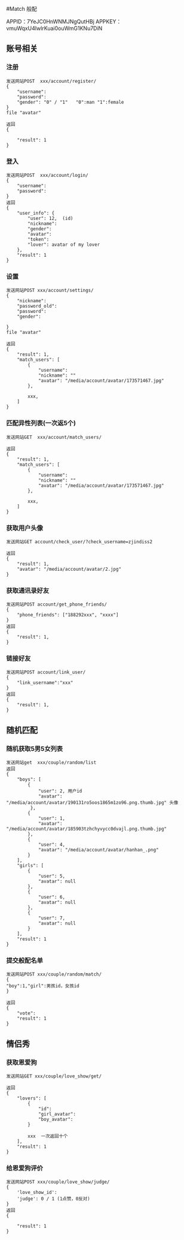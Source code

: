 #Match 般配

APPID：7YeJC0HnWNMJNgQutHBj
APPKEY：vmuWqxU4IwlrKuai0ouWmG1KNu7DiN


## 账号相关

### 注册

    发送网站POST  xxx/account/register/
    {
        "username":
        "password":
        "gender": "0" / "1"   "0":man "1":female
    }
    file "avatar"

    返回
    {

        "result": 1
    }

### 登入

    发送网站POST  xxx/account/login/
    {
        "username":
        "password":
    }
    返回
    {
        "user_info": {
            "user": 12,  (id)
            "nickname": 
            "gender": 
            "avatar":
            "token":
            "lover": avatar of my lover 
        },
        "result": 1
    }

### 设置

    发送网站POST xxx/account/settings/
    {
        "nickname":
        "password_old":
        "password":
        "gender":

    }
    file "avatar" 
    
    返回
    {
        "result": 1,
        "match_users": [
            {
                "username": 
                "nickname": ""
                "avatar": "/media/account/avatar/173571467.jpg"
            },

            xxx, 
        ]
    }


### 匹配异性列表(一次返5个)

    发送网站GET  xxx/account/match_users/

    返回
    {
        "result": 1,
        "match_users": [
            {
                "username": 
                "nickname": ""
                "avatar": "/media/account/avatar/173571467.jpg"
            },

            xxx, 
        ]
    }

### 获取用户头像

    发送网站GET account/check_user/?check_username=zjindiss2
    
    返回
    {
        "result": 1,
        "avatar": "/media/account/avatar/2.jpg"
    }

### 获取通讯录好友

    发送网站POST account/get_phone_friends/
    {
        "phone_friends": ["188292xxx", "xxxx"]
    }
    返回
    {
        "result": 1,
    }

### 链接好友
    
    发送网站POST account/link_user/
    {
        "link_username":"xxx"
    }
    返回
    {
        "result": 1,
    }



## 随机匹配

### 随机获取5男5女列表 

    发送网站get  xxx/couple/random/list
    返回
    {
        "boys": [
            {
                "user": 2, 用户id
                "avatar": "/media/account/avatar/190131ro5oos1865m1zo96.png.thumb.jpg" 头像
             },
            {
                "user": 1,
                "avatar": "/media/account/avatar/185903tzhchyvycc0dvajl.png.thumb.jpg"
            },
            {
                "user": 4,
                "avatar": "/media/account/avatar/hanhan_.png"
            }
        ],
        "girls": [
            {
                "user": 5,
                "avatar": null
            },
            {
                "user": 6,
                "avatar": null
            },
            {
                "user": 7,
                "avatar": null
            }
        ],
        "result": 1
    }

### 提交般配名单

    发送网站POST xxx/couple/random/match/
    {
    "boy":1,"girl":男孩id，女孩id
    }
    
    返回
    {
        "vote": 
        "result": 1
    }


## 情侣秀

### 获取恩爱狗

    发送网站GET xxx/couple/love_show/get/

    返回
    {
        "lovers": [
            {
                "id": 
                "girl_avatar": 
                "boy_avatar": 
            }

            xxx  一次返回十个
        ],
        "result": 1
    }

### 给恩爱狗评价

    发送网站POST xxx/couple/love_show/judge/
    {
        'love_show_id':
        'judge': 0 / 1 (1点赞，0反对)
    }
    返回
    {

        "result": 1
    }